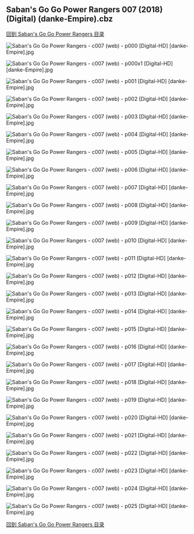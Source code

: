 ## Saban's Go Go Power Rangers 007 (2018) (Digital) (danke-Empire).cbz


[回到 Saban's Go Go Power Rangers 目录](https://github.com/alicewish/markdown/blob/master/series/Sabans-Go-Go-Power-Rangers.md)


![Saban's Go Go Power Rangers - c007 (web) - p000 [Digital-HD] [danke-Empire].jpg](https://wx1.sinaimg.cn/large/6a9fdecagy1fp7g1xibx7j21j82cw1gu.jpg)

![Saban's Go Go Power Rangers - c007 (web) - p000x1 [Digital-HD] [danke-Empire].jpg](https://wx1.sinaimg.cn/large/6a9fdecagy1fp7g25cf6mj21j82cwe81.jpg)

![Saban's Go Go Power Rangers - c007 (web) - p001 [Digital-HD] [danke-Empire].jpg](https://wx1.sinaimg.cn/large/6a9fdecagy1fp7g2fvlh1j21j82cwx6p.jpg)

![Saban's Go Go Power Rangers - c007 (web) - p002 [Digital-HD] [danke-Empire].jpg](https://wx1.sinaimg.cn/large/6a9fdecagy1fp7g2mdhnij21j82cwb29.jpg)

![Saban's Go Go Power Rangers - c007 (web) - p003 [Digital-HD] [danke-Empire].jpg](https://wx1.sinaimg.cn/large/6a9fdecagy1fp7g35d5dkj21j82cw7wh.jpg)

![Saban's Go Go Power Rangers - c007 (web) - p004 [Digital-HD] [danke-Empire].jpg](https://wx1.sinaimg.cn/large/6a9fdecagy1fp7g3bryccj21j82cw4qp.jpg)

![Saban's Go Go Power Rangers - c007 (web) - p005 [Digital-HD] [danke-Empire].jpg](https://wx1.sinaimg.cn/large/6a9fdecagy1fp7g3k0whkj21j82cw7wh.jpg)

![Saban's Go Go Power Rangers - c007 (web) - p006 [Digital-HD] [danke-Empire].jpg](https://wx1.sinaimg.cn/large/6a9fdecagy1fp7g3v8xpyj21j82cwhdt.jpg)

![Saban's Go Go Power Rangers - c007 (web) - p007 [Digital-HD] [danke-Empire].jpg](https://wx1.sinaimg.cn/large/6a9fdecagy1fp7g43obblj21j82cw4qp.jpg)

![Saban's Go Go Power Rangers - c007 (web) - p008 [Digital-HD] [danke-Empire].jpg](https://wx1.sinaimg.cn/large/6a9fdecagy1fp7g4bzjyzj21j82cw7wh.jpg)

![Saban's Go Go Power Rangers - c007 (web) - p009 [Digital-HD] [danke-Empire].jpg](https://wx1.sinaimg.cn/large/6a9fdecagy1fp7jvurvzdj21j82cwe81.jpg)

![Saban's Go Go Power Rangers - c007 (web) - p010 [Digital-HD] [danke-Empire].jpg](https://wx1.sinaimg.cn/large/6a9fdecagy1fp7g57e9n3j21j82cwhdt.jpg)

![Saban's Go Go Power Rangers - c007 (web) - p011 [Digital-HD] [danke-Empire].jpg](https://wx1.sinaimg.cn/large/6a9fdecagy1fp7g5fz1kej21j82cwe81.jpg)

![Saban's Go Go Power Rangers - c007 (web) - p012 [Digital-HD] [danke-Empire].jpg](https://wx1.sinaimg.cn/large/6a9fdecagy1fp7g5qmpf1j21j82cwe81.jpg)

![Saban's Go Go Power Rangers - c007 (web) - p013 [Digital-HD] [danke-Empire].jpg](https://wx1.sinaimg.cn/large/6a9fdecagy1fp7g5zl8stj21j82cwb29.jpg)

![Saban's Go Go Power Rangers - c007 (web) - p014 [Digital-HD] [danke-Empire].jpg](https://wx1.sinaimg.cn/large/6a9fdecagy1fp7g67bo2vj21j82cwb29.jpg)

![Saban's Go Go Power Rangers - c007 (web) - p015 [Digital-HD] [danke-Empire].jpg](https://wx1.sinaimg.cn/large/6a9fdecagy1fp7g6i38h5j21j82cw4qp.jpg)

![Saban's Go Go Power Rangers - c007 (web) - p016 [Digital-HD] [danke-Empire].jpg](https://wx1.sinaimg.cn/large/6a9fdecagy1fp7g6o7za8j21j82cwb29.jpg)

![Saban's Go Go Power Rangers - c007 (web) - p017 [Digital-HD] [danke-Empire].jpg](https://wx1.sinaimg.cn/large/6a9fdecagy1fp7g6uyw3vj21j82cwe81.jpg)

![Saban's Go Go Power Rangers - c007 (web) - p018 [Digital-HD] [danke-Empire].jpg](https://wx1.sinaimg.cn/large/6a9fdecagy1fp7g71hvw1j21j82cwb16.jpg)

![Saban's Go Go Power Rangers - c007 (web) - p019 [Digital-HD] [danke-Empire].jpg](https://wx1.sinaimg.cn/large/6a9fdecagy1fp7g77l7vtj21j82cw1kx.jpg)

![Saban's Go Go Power Rangers - c007 (web) - p020 [Digital-HD] [danke-Empire].jpg](https://wx1.sinaimg.cn/large/6a9fdecagy1fp7g7oa9zgj21j82cwb29.jpg)

![Saban's Go Go Power Rangers - c007 (web) - p021 [Digital-HD] [danke-Empire].jpg](https://wx1.sinaimg.cn/large/6a9fdecagy1fp7g7vv96lj21j82cw4op.jpg)

![Saban's Go Go Power Rangers - c007 (web) - p022 [Digital-HD] [danke-Empire].jpg](https://wx1.sinaimg.cn/large/6a9fdecagy1fp7g85gngrj21j82cwb29.jpg)

![Saban's Go Go Power Rangers - c007 (web) - p023 [Digital-HD] [danke-Empire].jpg](https://wx1.sinaimg.cn/large/6a9fdecagy1fp7g8axvsvj21j82cw4qp.jpg)

![Saban's Go Go Power Rangers - c007 (web) - p024 [Digital-HD] [danke-Empire].jpg](https://wx1.sinaimg.cn/large/6a9fdecagy1fp7g8iryajj21j82cwnpd.jpg)

![Saban's Go Go Power Rangers - c007 (web) - p025 [Digital-HD] [danke-Empire].jpg](https://wx1.sinaimg.cn/large/6a9fdecagy1fp7g8t09nej21j82cwe81.jpg)

[回到 Saban's Go Go Power Rangers 目录](https://github.com/alicewish/markdown/blob/master/series/Sabans-Go-Go-Power-Rangers.md)

